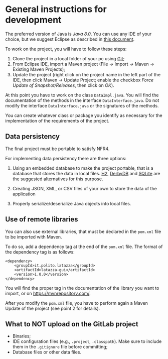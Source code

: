 # General instructions for development

The preferred version of Java is *Java 8.0*. You can use any IDE of your choice, but we suggest Eclipse as described in [this document](https://oop.polito.it/doc/ReferenceSoftware_en.html).

To work on the project, you will have to follow these steps:

1. Clone the project in a local folder of your pc using [Git](https://git-scm.com/downloads);
2. From Eclipse IDE, import a Maven project (File -> Import -> Maven -> Existing Maven Projects);
3. Update the project (right click on the project name in the left part of the IDE, then click Maven -> Update Project; enable the checkbox *Force Update of Snapshot/Releases*, then click on *OK*).

At this point you have to work on the class `DataImpl.java`. You will find the documentation of the methods in the interface `DataInterface.java`. Do not modify the interface `DataInterface.java` or the signatures of the methods.

You can create whatever class or package you identify as necessary for the implementation of the requirements of the project.

## Data persistency

The final project must be portable to satisfy NFR4. 

For implementing data persistency there are three options:

1. Using an embedded database to make the project portable, that is a database that stores the data in local files. [H2](https://www.h2database.com/html/main.html), [DerbyDB](https://db.apache.org/derby/) and [SQLite](https://www.sqlite.org/index.html) are the suggested alternatives for this purpose.

2. Creating JSON, XML, or CSV files of your own to store the data of the application 

3. Properly serialize/deserialize Java objects into local files.

## Use of remote libraries

You can also use external libraries, that must be declared in the `pom.xml` file to be imported with Maven.

To do so, add a dependency tag at the end of the `pom.xml` file. The format of the dependency tag is as follows:

```
<dependency>
    <groupId>it.polito.latazza</groupId>
    <artifactId>latazza-gui</artifactId>
    <version>1.0.0</version>
</dependency>
```

You will find the proper tag in the documentation of the library you want to import, or on https://mvnrepository.com/.

After you modify the `pom.xml` file, you have to perform again a Maven Update of the project (see point 2 for details).


## What to NOT upload on the GitLab project

* Binaries;
* IDE configuration files (e.g., `.project`, `.classpath`). Make sure to include them in the `.gitignore` file before committing;
* Database files or other data files. 

